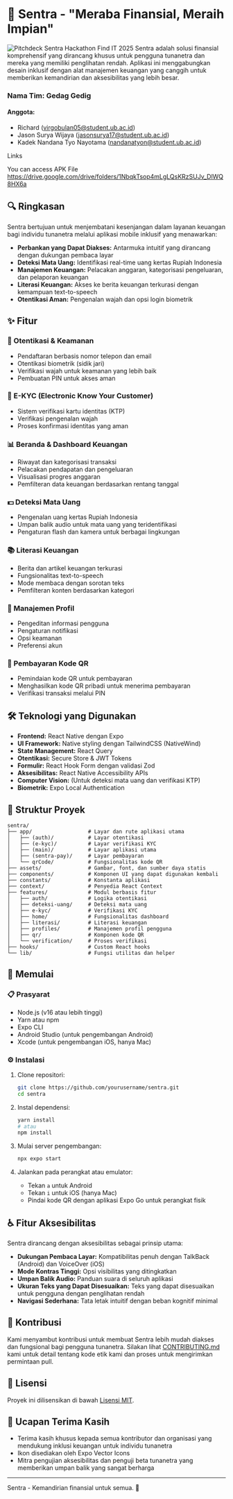 # 💸 Sentra - "Meraba Finansial, Meraih Impian"
![Pitchdeck Sentra Hackathon Find IT 2025](https://github.com/user-attachments/assets/9adc8c65-3e80-41db-8af1-7f62e0218439?raw=true)
Sentra adalah solusi finansial komprehensif yang dirancang khusus untuk pengguna tunanetra dan mereka yang memiliki penglihatan rendah. Aplikasi ini menggabungkan desain inklusif dengan alat manajemen keuangan yang canggih untuk memberikan kemandirian dan aksesibilitas yang lebih besar.

### Nama Tim: Gedag Gedig

#### Anggota:
- Richard (virgobulan05@student.ub.ac.id)
- Jason Surya Wijaya (jasonsurya17@student.ub.ac.id)
- Kadek Nandana Tyo Nayotama (nandanatyon@student.ub.ac.id)

Links

You can access APK File https://drive.google.com/drive/folders/1NbqkTsop4mLgLQsKRzSUJv_DlWQ8HX6a

## 🔍 Ringkasan

Sentra bertujuan untuk menjembatani kesenjangan dalam layanan keuangan bagi individu tunanetra melalui aplikasi mobile inklusif yang menawarkan:

- **Perbankan yang Dapat Diakses:** Antarmuka intuitif yang dirancang dengan dukungan pembaca layar
- **Deteksi Mata Uang:** Identifikasi real-time uang kertas Rupiah Indonesia
- **Manajemen Keuangan:** Pelacakan anggaran, kategorisasi pengeluaran, dan pelaporan keuangan
- **Literasi Keuangan:** Akses ke berita keuangan terkurasi dengan kemampuan text-to-speech
- **Otentikasi Aman:** Pengenalan wajah dan opsi login biometrik

## ✨ Fitur

### 🔐 Otentikasi & Keamanan

- Pendaftaran berbasis nomor telepon dan email
- Otentikasi biometrik (sidik jari)
- Verifikasi wajah untuk keamanan yang lebih baik
- Pembuatan PIN untuk akses aman

### 📝 E-KYC (Electronic Know Your Customer)

- Sistem verifikasi kartu identitas (KTP)
- Verifikasi pengenalan wajah
- Proses konfirmasi identitas yang aman

### 📊 Beranda & Dashboard Keuangan

- Riwayat dan kategorisasi transaksi
- Pelacakan pendapatan dan pengeluaran
- Visualisasi progres anggaran
- Pemfilteran data keuangan berdasarkan rentang tanggal

### 💵 Deteksi Mata Uang

- Pengenalan uang kertas Rupiah Indonesia
- Umpan balik audio untuk mata uang yang teridentifikasi
- Pengaturan flash dan kamera untuk berbagai lingkungan

### 📚 Literasi Keuangan

- Berita dan artikel keuangan terkurasi
- Fungsionalitas text-to-speech
- Mode membaca dengan sorotan teks
- Pemfilteran konten berdasarkan kategori

### 👤 Manajemen Profil

- Pengeditan informasi pengguna
- Pengaturan notifikasi
- Opsi keamanan
- Preferensi akun

### 📱 Pembayaran Kode QR

- Pemindaian kode QR untuk pembayaran
- Menghasilkan kode QR pribadi untuk menerima pembayaran
- Verifikasi transaksi melalui PIN

## 🛠️ Teknologi yang Digunakan

- **Frontend:** React Native dengan Expo
- **UI Framework:** Native styling dengan TailwindCSS (NativeWind)
- **State Management:** React Query
- **Otentikasi:** Secure Store & JWT Tokens
- **Formulir:** React Hook Form dengan validasi Zod
- **Aksesibilitas:** React Native Accessibility APIs
- **Computer Vision:** (Untuk deteksi mata uang dan verifikasi KTP)
- **Biometrik:** Expo Local Authentication

## 📁 Struktur Proyek

```
sentra/
├── app/                  # Layar dan rute aplikasi utama
│   ├── (auth)/           # Layar otentikasi
│   ├── (e-kyc)/          # Layar verifikasi KYC
│   ├── (main)/           # Layar aplikasi utama
│   ├── (sentra-pay)/     # Layar pembayaran
│   └── qrCode/           # Fungsionalitas kode QR
├── assets/               # Gambar, font, dan sumber daya statis
├── components/           # Komponen UI yang dapat digunakan kembali
├── constants/            # Konstanta aplikasi
├── context/              # Penyedia React Context
├── features/             # Modul berbasis fitur
│   ├── auth/             # Logika otentikasi
│   ├── deteksi-uang/     # Deteksi mata uang
│   ├── e-kyc/            # Verifikasi KYC
│   ├── home/             # Fungsionalitas dashboard
│   ├── literasi/         # Literasi keuangan
│   ├── profiles/         # Manajemen profil pengguna
│   ├── qr/               # Komponen kode QR
│   └── verification/     # Proses verifikasi
├── hooks/                # Custom React hooks
└── lib/                  # Fungsi utilitas dan helper
```

## 🚀 Memulai

### 📋 Prasyarat

- Node.js (v16 atau lebih tinggi)
- Yarn atau npm
- Expo CLI
- Android Studio (untuk pengembangan Android)
- Xcode (untuk pengembangan iOS, hanya Mac)

### ⚙️ Instalasi

1. Clone repositori:

   ```bash
   git clone https://github.com/yourusername/sentra.git
   cd sentra
   ```

2. Instal dependensi:

   ```bash
   yarn install
   # atau
   npm install
   ```

3. Mulai server pengembangan:

   ```bash
   npx expo start
   ```

4. Jalankan pada perangkat atau emulator:
   - Tekan `a` untuk Android
   - Tekan `i` untuk iOS (hanya Mac)
   - Pindai kode QR dengan aplikasi Expo Go untuk perangkat fisik

## ♿ Fitur Aksesibilitas

Sentra dirancang dengan aksesibilitas sebagai prinsip utama:

- **Dukungan Pembaca Layar:** Kompatibilitas penuh dengan TalkBack (Android) dan VoiceOver (iOS)
- **Mode Kontras Tinggi:** Opsi visibilitas yang ditingkatkan
- **Umpan Balik Audio:** Panduan suara di seluruh aplikasi
- **Ukuran Teks yang Dapat Disesuaikan:** Teks yang dapat disesuaikan untuk pengguna dengan penglihatan rendah
- **Navigasi Sederhana:** Tata letak intuitif dengan beban kognitif minimal

## 🤝 Kontribusi

Kami menyambut kontribusi untuk membuat Sentra lebih mudah diakses dan fungsional bagi pengguna tunanetra. Silakan lihat [CONTRIBUTING.md](CONTRIBUTING.md) kami untuk detail tentang kode etik kami dan proses untuk mengirimkan permintaan pull.

## 📄 Lisensi

Proyek ini dilisensikan di bawah [Lisensi MIT](LICENSE).

## 👏 Ucapan Terima Kasih

- Terima kasih khusus kepada semua kontributor dan organisasi yang mendukung inklusi keuangan untuk individu tunanetra
- Ikon disediakan oleh Expo Vector Icons
- Mitra pengujian aksesibilitas dan penguji beta tunanetra yang memberikan umpan balik yang sangat berharga

---

Sentra - Kemandirian finansial untuk semua. 🌟

